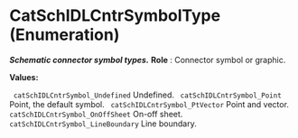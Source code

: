 # CatSchIDLCntrSymbolType (Enumeration)

**_Schematic connector symbol types._**
**Role** : Connector symbol or graphic.

**Values:**

` catSchIDLCntrSymbol_Undefined`      Undefined.
` catSchIDLCntrSymbol_Point`      Point, the default symbol.
` catSchIDLCntrSymbol_PtVector`      Point and vector.
` catSchIDLCntrSymbol_OnOffSheet`      On-off sheet.
` catSchIDLCntrSymbol_LineBoundary`      Line boundary.